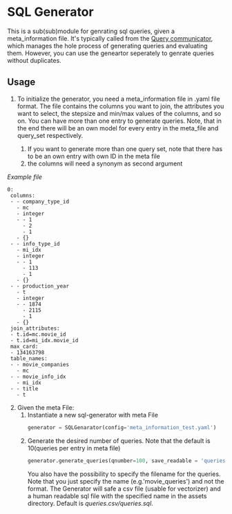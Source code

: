 # SQL Generator
 This  is a sub(sub)module for genrating sql queries, given a meta_information file.
 It's typically called from the [Query communicator](https://gitlab.hrz.tu-chemnitz.de/ddsg/ml4sys/local-cardinality-estimation/-/tree/master/query_communicator),
 which manages the hole process of generating queries and evaluating them.
 However, you can use the geneartor seperately to genrate queries without duplicates. 
    

## Usage
1. To initialize the generator, you need a meta_information file in .yaml file format.
The file contains the columns you want to join, the attributes you want to select, the stepsize and min/max values of the columns,
and so on. 
You can have more than one entry to generate queries. 
Note, that in the end there will be an own model for every entry in the meta_file and query_set respectively.
    
    1. If you want to generate more than one query set, note that there has to be an own entry with own ID
in the meta file
    1. the columns will need a synonym as second argument

 *Example file*
 ```
0:
  columns:
  - - company_type_id
    - mc
    - integer
    - - 1
      - 2
      - 1
    - {}
  - - info_type_id
    - mi_idx
    - integer
    - - 1
      - 113
      - 1
    - {}
  - - production_year
    - t
    - integer
    - - 1874
      - 2115
      - 1
    - {}
  join_attributes:
  - t.id=mc.movie_id
  - t.id=mi_idx.movie_id
  max_card:
  - 134163798
  table_names:
  - - movie_companies
    - mc
  - - movie_info_idx
    - mi_idx
  - - title
    - t
```

2. Given the meta File:
    1. Instantiate a new sql-generator with meta File
        ```python 
       generator = SQLGenarator(config='meta_information_test.yaml')
        ```
    1. Generate the desired number of queries. Note that the default is 10(queries per entry in meta file)
        ```python
       generator.generate_queries(qnumber=100, save_readable = 'queries')
        ```
       You also have the possibility to specify the filename for the queries.
       Note that you just specify the name (e.g.'movie_queries') and not the format. 
       The Generator will safe a csv file (usable for vectorizer) and a human readable sql file with the specified name 
       in the assets directory.
       Default is *queries.csv/queries.sql*.
       
    
